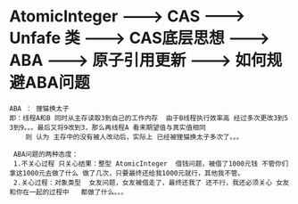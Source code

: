 # AtomicInteger ---> CAS ---> Unfafe 类 ---> CAS底层思想  ---> ABA ---> 原子引用更新 ---> 如何规避ABA问题

    ABA ： 狸猫换太子
    即：线程A和B 同时从主存读取3到自己的工作内存  由于B线程执行效率高 经过多次更改3到5 3到9。。。最后又将9改到3，那么再线程A 看来期望值与真实值相同
        则 认为 主存中的没有被人改动后，实际上 已经被狸猫换太子多次了。。。 
        
     ABA问题的两种态度：
     1.不关心过程 只关心结果：整型 AtomicInteger  借钱问题，被借了1000元钱 不管你们拿这1000元去做了什么 做了几次，只要最终还给我1000元就行，其他我不管。
     2.关心过程：对象类型  女友问题，女友被借走了，最终还我了 还不行，我还必须关心 女友和你在一起的过程中   都做了什么。。。  